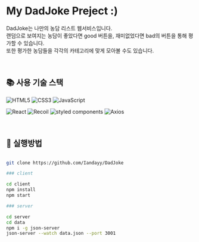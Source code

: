 # My DadJoke Preject :)
DadJoke는 나만의 농담 리스트 웹서비스입니다.
<br />
랜덤으로 보여지는 농담이 좋았다면 good 버튼을, 재미없었다면 bad의 버튼을 통해 평가할 수 있습니다.
<br />
또한 평가한 농담들을 각각의 카테고리에 맞게 모아볼 수도 있습니다.

<br />

## 📚 사용 기술 스택
![HTML5](https://img.shields.io/badge/-HTML5-red)
![CSS3](https://img.shields.io/badge/-CSS3-blue)
![JavaScript](https://img.shields.io/badge/-JavaScript-yellow)

![React](https://img.shields.io/badge/-React-a2d2ff)
![Recoil](https://img.shields.io/badge/-Recoil-black)
![styled components](https://img.shields.io/badge/-styled%20components-violet)
![Axios](https://img.shields.io/badge/-Axios-blueviolet)


<br />

## 📂 실행방법
``` sh

git clone https://github.com/Iandayy/DadJoke

### client

cd client
npm install
npm start

### server

cd server
cd data
npm i -g json-server
json-server --watch data.json --port 3001

```   

